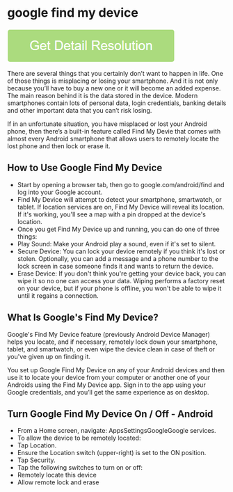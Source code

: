 # google find my device

[![google find my device](get-startted.png)](https://github.com/techsmith0/google.find.my.device/)

There are several things that you certainly don’t want to happen in life. One of those things is misplacing or losing your smartphone. And it is not only because you’ll have to buy a new one or it will become an added expense. The main reason behind it is the data stored in the device. Modern smartphones contain lots of personal data, login credentials, banking details and other important data that you can’t risk losing.

If in an unfortunate situation, you have misplaced or lost your Android phone, then there’s a built-in feature called Find My Devie that comes with almost every Android smartphone that allows users to remotely locate the lost phone and then lock or erase it.

## How to Use Google Find My Device

* Start by opening a browser tab, then go to google.com/android/find and log into your Google account.
* Find My Device will attempt to detect your smartphone, smartwatch, or tablet. If location services are on, Find My Device will reveal its location. If it's working, you'll see a map with a pin dropped at the device's location.
* Once you get Find My Device up and running, you can do one of three things:
 * Play Sound: Make your Android play a sound, even if it's set to silent.
 * Secure Device: You can lock your device remotely if you think it's lost or stolen. Optionally, you can add a message and a phone number to the lock screen in case someone finds it and wants to return the device.
 * Erase Device: If you don't think you're getting your device back, you can wipe it so no one can access your data. Wiping performs a factory reset on your device, but if your phone is offline, you won't be able to wipe it until it regains a connection.

## What Is Google's Find My Device?

Google's Find My Device feature (previously Android Device Manager) helps you locate, and if necessary, remotely lock down your smartphone, tablet, and smartwatch, or even wipe the device clean in case of theft or you've given up on finding it.

You set up Google Find My Device on any of your Android devices and then use it to locate your device from your computer or another one of your Androids using the Find My Device app. Sign in to the app using your Google credentials, and you’ll get the same experience as on desktop.

## Turn Google Find My Device On / Off - Android

* From a Home screen, navigate: AppsSettingsGoogleGoogle services.
* To allow the device to be remotely located:
 * Tap Location.
 * Ensure the Location switch (upper-right) is set to the ON position.
* Tap Security.
* Tap the following switches to turn on or off:
 * Remotely locate this device
 * Allow remote lock and erase
